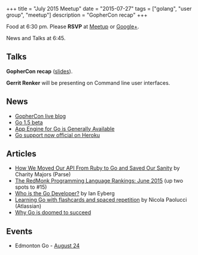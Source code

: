 +++
title = "July 2015 Meetup"
date = "2015-07-27"
tags = ["golang", "user group", "meetup"]
description = "GopherCon recap"
+++

Food at 6:30 pm. Please **RSVP** at [Meetup](http://www.meetup.com/startupedmonton/events/223296425/) or [Google+](https://plus.google.com/u/0/events/cdjv1ghv7mube3lerp5j4nuhtmo?authkey=CLWp67i4sb-m6wE).

News and Talks at 6:45.

## Talks

**GopherCon recap** ([slides](https://speakerdeck.com/nathany/gophercon-recap)).

**Gerrit Renker** will be presenting on Command line user interfaces.

## News

* [GopherCon live blog](https://sourcegraph.com/blog/live/gophercon2015/)
* [Go 1.5 beta](http://tip.golang.org/doc/go1.5)
* [App Engine for Go is Generally Available](http://googlecloudplatform.blogspot.ca/2015/07/App-Engine-for-Go-is-Generally-Available.html)
* [Go support now official on Heroku](https://blog.heroku.com/archives/2015/7/7/go_support_now_official_on_heroku)

## Articles

* [How We Moved Our API From Ruby to Go and Saved Our Sanity](http://blog.parse.com/learn/how-we-moved-our-api-from-ruby-to-go-and-saved-our-sanity/) by Charity Majors (Parse)
* [The RedMonk Programming Language Rankings: June 2015](http://redmonk.com/sogrady/2015/07/01/language-rankings-6-15/) (up two spots to #15)
* [Who is the Go Developer?](http://thenewstack.io/who-is-the-go-developer/) by Ian Eyberg
* [Learning Go with flashcards and spaced repetition](https://developer.atlassian.com/blog/2015/06/golang-flashcards-and-spaced-repetition/) by Nicola Paolucci (Atlassian)
* [Why Go is doomed to succeed](https://texlution.com/post/why-go-is-doomed-to-succeed/)

## Events

* Edmonton Go - [August 24](http://www.meetup.com/startupedmonton/events/qfwsfhytlbgc/)
